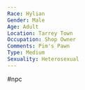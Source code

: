 ```yaml
---
Race: Hylian
Gender: Male
Age: Adult
Location: Tarrey Town
Occupation: Shop Owner
Comments: Pim's Pawn
Type: Medium
Sexuality: Heterosexual
---
```

#npc 

